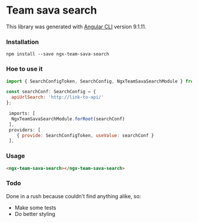 # Team sava search

This library was generated with [Angular CLI](https://github.com/angular/angular-cli) version 9.1.11.

### Installation

`npm install --save ngx-team-sava-search`

### Hoe to use it

```javascript
import { SearchConfigToken, SearchConfig, NgxTeamSavaSearchModule } from 'ngx-team-sava-search';

const searchConf: SearchConfig = {
  apiUrlSearch: 'http://link-to-api/'
};

 imports: [
  NgxTeamSavaSearchModule.forRoot(searchConf)
 ],
 providers: [
    { provide: SearchConfigToken, useValue: searchConf }
 ],
```

### Usage

```html
<ngx-team-sava-search></ngx-team-sava-search>
```



### Todo

Done in a rush because couldn't find anything alike, so:

- Make some tests
- Do better styling
